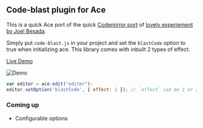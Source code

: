 ## Code-blast plugin for Ace

This is a quick Ace port of the quick [Codemirror port](https://github.com/chinchang/code-blast-codemirror) of [lovely experiement by Joel Besada](https://twitter.com/JoelBesada/status/670343885655293952).

Simply put `code-blast.js` in your project and set the `blastCode` option to true when initializing ace. This library comes with inbuilt 2 types of effect.

[Live Demo](https://rawgit.com/leMaik/code-blast-ace/master/demo/index.html)

![Demo](/demo.gif)

```js
var editor = ace.edit("editor");
editor.setOption('blastCode', { effect: 1 }); // `effect` can be 1 or 2
```

### Coming up

- Configurable options
